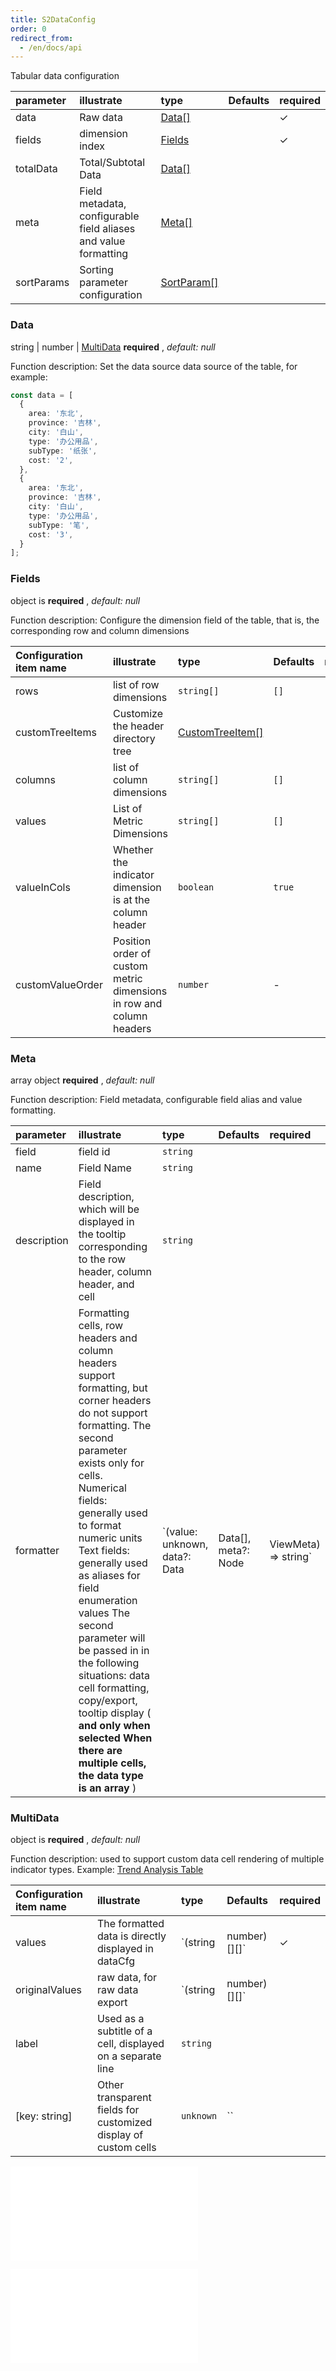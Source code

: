 ```yaml
---
title: S2DataConfig
order: 0
redirect_from:
  - /en/docs/api
---
```


Tabular data configuration

| parameter  | illustrate                                                      | type                        | Defaults | required |
| :--------- | :-------------------------------------------------------------- | :-------------------------- | :------- | :------- |
| data       | Raw data                                                        | [Data\[\]](#data)           |          | ✓        |
| fields     | dimension index                                                 | [Fields](#fields)           |          | ✓        |
| totalData  | Total/Subtotal Data                                             | [Data\[\]](#data)           |          |          |
| meta       | Field metadata, configurable field aliases and value formatting | [Meta\[\]](#meta)           |          |          |
| sortParams | Sorting parameter configuration                                 | [SortParam\[\]](#sortparam) |          |          |

### Data

string | number | [MultiData](#multidata) **required** , *default: null*

Function description: Set the data source data source of the table, for example:

```ts
const data = [
  {
    area: '东北',
    province: '吉林',
    city: '白山',
    type: '办公用品',
    subType: '纸张',
    cost: '2',
  },
  {
    area: '东北',
    province: '吉林',
    city: '白山',
    type: '办公用品',
    subType: '笔',
    cost: '3',
  }
];
```

### Fields

object is **required** , *default: null*

Function description: Configure the dimension field of the table, that is, the corresponding row and column dimensions

| Configuration item name | illustrate                                                           | type                                  | Defaults | required |
| :---------------------- | :------------------------------------------------------------------- | :------------------------------------ | :------- | :------- |
| rows                    | list of row dimensions                                               | `string[]`                            | `[]`     |          |
| customTreeItems         | Customize the header directory tree                                  | [CustomTreeItem\[\]](#customtreeitem) |          |          |
| columns                 | list of column dimensions                                            | `string[]`                            | `[]`     |          |
| values                  | List of Metric Dimensions                                            | `string[]`                            | `[]`     |          |
| valueInCols             | Whether the indicator dimension is at the column header              | `boolean`                             | `true`   |          |
| customValueOrder        | Position order of custom metric dimensions in row and column headers | `number`                              | -        |          |

### Meta

array object **required** , *default: null*

Function description: Field metadata, configurable field alias and value formatting.

| parameter   | illustrate                                                                                                                                                                                                                                                                                                                                                                                                                                                                                                 | type                           | Defaults             | required              |
| :---------- | :--------------------------------------------------------------------------------------------------------------------------------------------------------------------------------------------------------------------------------------------------------------------------------------------------------------------------------------------------------------------------------------------------------------------------------------------------------------------------------------------------------- | :----------------------------- | :------------------- | :-------------------- |
| field       | field id                                                                                                                                                                                                                                                                                                                                                                                                                                                                                                   | `string`                       |                      |                       |
| name        | Field Name                                                                                                                                                                                                                                                                                                                                                                                                                                                                                                 | `string`                       |                      |                       |
| description | Field description, which will be displayed in the tooltip corresponding to the row header, column header, and cell                                                                                                                                                                                                                                                                                                                                                                                         | `string`                       |                      |                       |
| formatter   | Formatting cells, row headers and column headers support formatting, but corner headers do not support formatting. The second parameter exists only for cells. Numerical fields: generally used to format numeric units Text fields: generally used as aliases for field enumeration values The second parameter will be passed in in the following situations: data cell formatting, copy/export, tooltip display ( **and only when selected When there are multiple cells, the data type is an array** ) | \`(value: unknown, data?: Data | Data\[], meta?: Node | ViewMeta) => string\` |

### MultiData

object is **required** , *default: null*

Function description: used to support custom data cell rendering of multiple indicator types. Example: [Trend Analysis Table](/zh/examples/react-component/sheet#strategy)

| Configuration item name | illustrate                                                      | type      | Defaults        | required |
| :---------------------- | :-------------------------------------------------------------- | :-------- | :-------------- | :------- |
| values                  | The formatted data is directly displayed in dataCfg             | \`(string | number)\[]\[]\` | ✓        |
| originalValues          | raw data, for raw data export                                   | \`(string | number)\[]\[]\` |          |
| label                   | Used as a subtitle of a cell, displayed on a separate line      | `string`  |                 |          |
| \[key: string]          | Other transparent fields for customized display of custom cells | `unknown` | \`\`            |          |

<embed src="@/docs/common/sort-param.zh.md"></embed>

<embed src="@/docs/common/custom/customTreeItem.zh.md"></embed>
